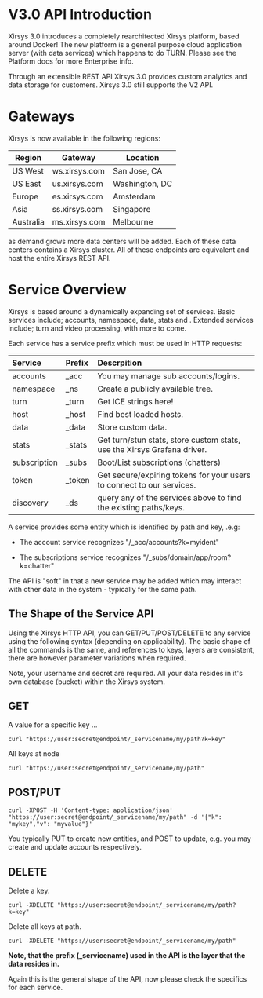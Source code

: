 # V3.0 API Introduction

Xirsys 3.0 introduces a completely rearchitected Xirsys platform, based around Docker! The new platform is a general purpose cloud application server \(with data services\) which happens to do TURN. Please see the Platform docs for more Enterprise info.

Through an extensible REST API Xirsys 3.0 provides custom analytics and data storage for customers. Xirsys 3.0 still supports the V2 API.

# Gateways

Xirsys is now available in the following regions:

| Region | Gateway | Location |
| --- | --- | --- |
| US West | ws.xirsys.com | San Jose, CA |
| US East | us.xirsys.com | Washington, DC |
| Europe | es.xirsys.com | Amsterdam |
| Asia | ss.xirsys.com | Singapore |
| Australia | ms.xirsys.com | Melbourne |

as demand grows more data centers will be added. Each of these data centers contains a Xirsys cluster. All of these endpoints are equivalent and host the entire Xirsys REST API.

# Service Overview

Xirsys is based around a dynamically expanding set of services. Basic services include; accounts, namespace, data, stats and . Extended services include; turn and video processing, with more to come.

Each service has a service prefix which must be used in HTTP requests:

| Service | Prefix | Descrpition |
| :--- | :--- | :--- |
| accounts | \_acc | You may manage sub accounts/logins. |
| namespace | \_ns | Create a publicly available tree. |
| turn | \_turn | Get ICE strings here! |
| host | \_host | Find best loaded hosts. |
| data | \_data | Store custom data. |
| stats | \_stats | Get turn/stun stats,  store custom stats, use the Xirsys Grafana driver. |
| subscription | \_subs | Boot/List subscriptions \(chatters\) |
| token | \_token | Get secure/expiring tokens for your users to connect to our services. |
| discovery | \_ds | query any of the services above to find the existing paths/keys. |

A service provides some entity which is identified by path and key, .e.g:

* The account service recognizes "/\_acc/accounts?k=myident"

* The subscriptions service recognizes "/\_subs/domain/app/room?k=chatter"

The API is "soft" in that a new service may be added which may interact with other data in the system - typically for the same path.

## The Shape of the Service API

Using the Xirsys HTTP API, you can GET/PUT/POST/DELETE to any service using the following syntax \(depending on applicability\). The basic shape of all the commands is the same, and references to keys, layers are consistent, there are however parameter variations when required.

Note, your username and secret are required. All your data resides in it's own database \(bucket\) within the Xirsys system.

## GET

A value for a specific key ...

```
curl "https://user:secret@endpoint/_servicename/my/path?k=key"
```

All keys at node

```
curl "https://user:secret@endpoint/_servicename/my/path"
```

## POST/PUT

```
curl -XPOST -H 'Content-type: application/json' "https://user:secret@endpoint/_servicename/my/path" -d '{"k": "mykey","v": "myvalue"}'
```

You typically PUT to create new entities, and POST to update, e.g. you may create and update accounts respectively.

## DELETE

Delete a key.

```
curl -XDELETE "https://user:secret@endpoint/_servicename/my/path?k=key"
```

Delete all keys at path.

```
curl -XDELETE "https://user:secret@endpoint/_servicename/my/path"
```

**Note, that the prefix \(\_servicename\) used in the API is the layer that the data resides in.**

Again this is the general shape of the API, now please check the specifics for each service.

